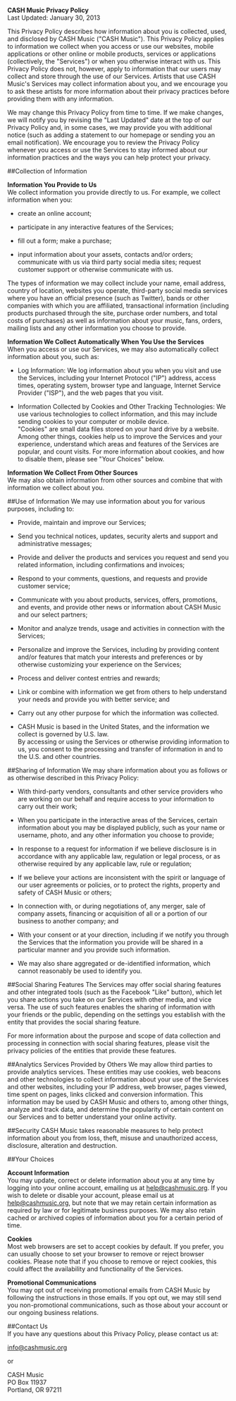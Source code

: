 **CASH Music Privacy Policy**  
Last Updated: January 30, 2013  
  
This Privacy Policy describes how information about you is collected, used, and disclosed by CASH 
Music ("CASH Music").  This Privacy Policy applies to information we collect when you access or use 
our websites, mobile applications or other online or mobile products, services or applications 
(collectively, the "Services") or when you otherwise interact with us.  This Privacy Policy does 
not, however, apply to information that our users may collect and store through the use of our 
Services.  Artists that use CASH Music's Services may collect information about you, and we 
encourage you to ask these artists for more information about their privacy practices before 
providing them with any information.

We may change this Privacy Policy from time to time.  If we make changes, we will notify you by 
revising the "Last Updated" date at the top of our Privacy Policy and, in some cases, we may provide 
you with additional notice (such as adding a statement to our homepage or sending you an email 
notification).  We encourage you to review the Privacy Policy whenever you access or use the 
Services to stay informed about our information practices and the ways you can help protect your 
privacy.


##Collection of Information

**Information You Provide to Us**  
We collect information you provide directly to us.  For example, we collect information when you:  
  
 - create an online account; 

 - participate in any interactive features of the Services; 

 - fill out a form; make a purchase; 

 - input information about your assets, contacts and/or orders; communicate with us via third party 
   social media sites; request customer support or otherwise communicate with us.

The types of information we may collect include your name, email address, country of location, 
websites you operate, third-party social media services where you have an official presence (such as 
Twitter), bands or other companies with which you are affiliated, transactional information 
(including products purchased through the site, purchase order numbers, and total costs of 
purchases) as well as information about your music, fans, orders, mailing lists and any other 
information you choose to provide.
  
**Information We Collect Automatically When You Use the Services**  
When you access or use our Services, we may also automatically collect information about you, such 
as:  

 - Log Information:  We log information about you when you visit and use the Services, including 
   your Internet Protocol ("IP") address, access times, operating system, browser type and language, 
   Internet Service Provider ("ISP"), and the web pages that you visit.

 - Information Collected by Cookies and Other Tracking Technologies:  We use various technologies to 
   collect information, and this may include sending cookies to your computer or mobile device.  
   "Cookies" are small data files stored on your hard drive by a website.  Among other things, 
   cookies help us to improve the Services and your experience, understand which areas and features 
   of the Services are popular, and count visits.  For more information about cookies, and how to 
   disable them, please see "Your Choices" below.

**Information We Collect From Other Sources**  
We may also obtain information from other sources and combine that with information we collect about 
you.
  
  
##Use of Information
We may use information about you for various purposes, including to:

 - Provide, maintain and improve our Services;

 - Send you technical notices, updates, security alerts and support and administrative messages;

 - Provide and deliver the products and services you request and send you related information, 
   including confirmations and invoices;

 - Respond to your comments, questions, and requests and provide customer service;

 - Communicate with you about products, services, offers, promotions, and events, and provide other 
   news or information about CASH Music and our select partners;

 - Monitor and analyze trends, usage and activities in connection with the Services;

 - Personalize and improve the Services, including by providing content and/or features that match 
   your interests and preferences or by otherwise customizing your experience on the Services;

 - Process and deliver contest entries and rewards;

 - Link or combine with information we get from others to help understand your needs and provide you 
   with better service; and

 - Carry out any other purpose for which the information was collected.

 - CASH Music is based in the United States, and the information we collect is governed by U.S. law.  
   By accessing or using the Services or otherwise providing information to us, you consent to the 
   processing and transfer of information in and to the U.S. and other countries.

  
##Sharing of Information
We may share information about you as follows or as otherwise described in this Privacy Policy:

 - With third-party vendors, consultants and other service providers who are working on our behalf 
   and require access to your information to carry out their work;

 - When you participate in the interactive areas of the Services, certain information about you may 
   be displayed publicly, such as your name or username, photo, and any other information you choose 
   to provide;

 - In response to a request for information if we believe disclosure is in accordance with any 
   applicable law, regulation or legal process, or as otherwise required by any applicable law, rule 
   or regulation;

 - If we believe your actions are inconsistent with the spirit or language of our user agreements or 
   policies, or to protect the rights, property and safety of CASH Music or others;

 - In connection with, or during negotiations of, any merger, sale of company assets, financing or 
   acquisition of all or a portion of our business to another company; and

 - With your consent or at your direction, including if we notify you through the Services that the 
   information you provide will be shared in a particular manner and you provide such information.

 - We may also share aggregated or de-identified information, which cannot reasonably be used to 
   identify you.
  
  
##Social Sharing Features 
The Services may offer social sharing features and other integrated tools (such as the Facebook 
"Like" button), which let you share actions you take on our Services with other media, and vice 
versa.  The use of such features enables the sharing of information with your friends or the public, 
depending on the settings you establish with the entity that provides the social sharing feature.  
  
For more information about the purpose and scope of data collection and processing in connection 
with social sharing features, please visit the privacy policies of the entities that provide these 
features.
  
  
##Analytics Services Provided by Others
We may allow third parties to provide analytics services.  These entities may use cookies, web 
beacons and other technologies to collect information about your use of the Services and other 
websites, including your IP address, web browser, pages viewed, time spent on pages, links clicked 
and conversion information.  This information may be used by CASH Music and others to, among other 
things, analyze and track data, and determine the popularity of certain content on our Services and 
to better understand your online activity.
  
  
##Security
CASH Music takes reasonable measures to help protect information about you from loss, theft, misuse 
and unauthorized access, disclosure, alteration and destruction.
  
  
##Your Choices
  
**Account Information**  
You may update, correct or delete information about you at any time by logging into your online 
account, emailing us at help@cashmusic.org.  If you wish to delete or disable your account, please 
email us at help@cashmusic.org, but note that we may retain certain information as required by law 
or for legitimate business purposes.  We may also retain cached or archived copies of information 
about you for a certain period of time.
  
**Cookies**  
Most web browsers are set to accept cookies by default.  If you prefer, you can usually choose to 
set your browser to remove or reject browser cookies.  Please note that if you choose to remove or 
reject cookies, this could affect the availability and functionality of the Services.

**Promotional Communications**  
You may opt out of receiving promotional emails from CASH Music by following the instructions in 
those emails.  If you opt out, we may still send you non-promotional communications, such as those 
about your account or our ongoing business relations.
  
  
##Contact Us  
If you have any questions about this Privacy Policy, please contact us at:   

[info@cashmusic.org](mailto:info@cashmusic.org)  
  
or

CASH Music  
PO Box 11937  
Portland, OR 97211
